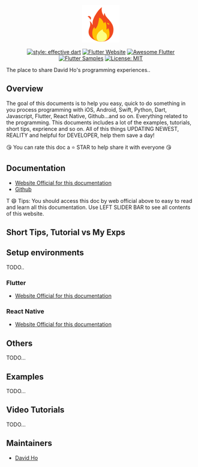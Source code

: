 <p align="center">
<img src="https://raw.githubusercontent.com/xuanvinhtd/share_my_dev_exps/main/docs/assets/bloc_logo_full.png" height="100" alt="DavidHo" />
</p>

<p align="center">
<a href="https://github.com/tenhobi/effective_dart"><img src="https://img.shields.io/badge/style-effective_dart-40c4ff.svg" alt="style: effective dart"></a>
<a href="https://flutter.dev/docs/development/data-and-backend/state-mgmt/options#bloc--rx"><img src="https://img.shields.io/badge/flutter-website-deepskyblue.svg" alt="Flutter Website"></a>
<a href="https://github.com/Solido/awesome-flutter#standard"><img src="https://img.shields.io/badge/awesome-flutter-blue.svg?longCache=true" alt="Awesome Flutter"></a>
<a href="http://fluttersamples.com"><img src="https://img.shields.io/badge/flutter-samples-teal.svg?longCache=true" alt="Flutter Samples"></a>
<a href="https://opensource.org/licenses/MIT"><img src="https://img.shields.io/badge/license-MIT-purple.svg" alt="License: MIT"></a>
</p>

The place to share David Ho's programming experiences..

## Overview

The goal of this documents is to help you easy, quick to do something in you process programming with iOS, Android, Swift, Python, Dart, Javascript, Flutter, React Native, Github...and so on. Everything related to the programming.
This documents includes a lot of the examples, tutorials, short tips, exprience and so on. All of this things UPDATING NEWEST, REALITY and helpful for DEVELOPER, help them save a day!

😘 You can rate this doc a ⭐ STAR to help share it with everyone 😘
## Documentation

- [Website Official for this documentation](https://xuanvinhtd.github.io/share_my_dev_exps/)
- [Github](https://github.com/xuanvinhtd/share_my_dev_exps/blob/main/README.md)

T
😄 Tips: You should access this doc by web official above to easy to read and learn all this documentation. Use LEFT SLIDER BAR to see all contents of this website.
## Short Tips, Tutorial vs My Exps

## Setup environments

TODO..

### Flutter
- [Website Official for this documentation](https://xuanvinhtd.github.io/share_my_dev_exps/)

### React Native
- [Website Official for this documentation](https://xuanvinhtd.github.io/share_my_dev_exps/)
## Others

TODO...
## Examples
TODO...
## Video Tutorials

TODO...
## Maintainers

- [David Ho](https://github.com/xuanvinhtd)
